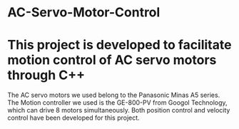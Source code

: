 # AC-Servo-Motor-Control
# This project is developed to facilitate motion control of AC servo motors through C++

The AC servo motors we used belong to the Panasonic Minas A5 series. 
The Motion controller we used is the GE-800-PV from Googol Technology, which can drive 8 motors simultaneously. 
Both position control and velocity control have been developed for this project.
